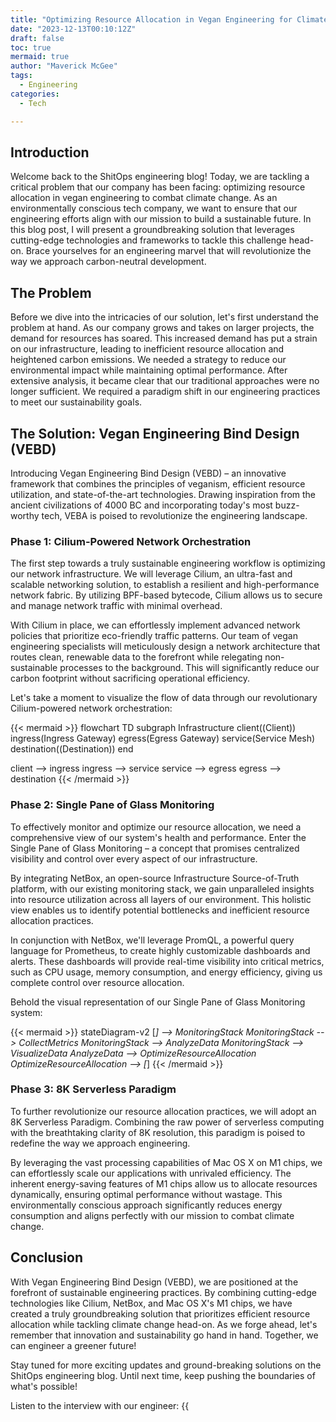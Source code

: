 ```yaml
---
title: "Optimizing Resource Allocation in Vegan Engineering for Climate Change"
date: "2023-12-13T00:10:12Z"
draft: false
toc: true
mermaid: true
author: "Maverick McGee"
tags:
  - Engineering
categories:
  - Tech

---
```


## Introduction

Welcome back to the ShitOps engineering blog! Today, we are tackling a critical problem that our company has been facing: optimizing resource allocation in vegan engineering to combat climate change. As an environmentally conscious tech company, we want to ensure that our engineering efforts align with our mission to build a sustainable future. In this blog post, I will present a groundbreaking solution that leverages cutting-edge technologies and frameworks to tackle this challenge head-on. Brace yourselves for an engineering marvel that will revolutionize the way we approach carbon-neutral development.

## The Problem

Before we dive into the intricacies of our solution, let's first understand the problem at hand. As our company grows and takes on larger projects, the demand for resources has soared. This increased demand has put a strain on our infrastructure, leading to inefficient resource allocation and heightened carbon emissions. We needed a strategy to reduce our environmental impact while maintaining optimal performance. After extensive analysis, it became clear that our traditional approaches were no longer sufficient. We required a paradigm shift in our engineering practices to meet our sustainability goals.

## The Solution: Vegan Engineering Bind Design (VEBD)

Introducing Vegan Engineering Bind Design (VEBD) – an innovative framework that combines the principles of veganism, efficient resource utilization, and state-of-the-art technologies. Drawing inspiration from the ancient civilizations of 4000 BC and incorporating today's most buzz-worthy tech, VEBA is poised to revolutionize the engineering landscape.

### Phase 1: Cilium-Powered Network Orchestration

The first step towards a truly sustainable engineering workflow is optimizing our network infrastructure. We will leverage Cilium, an ultra-fast and scalable networking solution, to establish a resilient and high-performance network fabric. By utilizing BPF-based bytecode, Cilium allows us to secure and manage network traffic with minimal overhead.

With Cilium in place, we can effortlessly implement advanced network policies that prioritize eco-friendly traffic patterns. Our team of vegan engineering specialists will meticulously design a network architecture that routes clean, renewable data to the forefront while relegating non-sustainable processes to the background. This will significantly reduce our carbon footprint without sacrificing operational efficiency.

Let's take a moment to visualize the flow of data through our revolutionary Cilium-powered network orchestration:

{{< mermaid >}}
flowchart TD
  subgraph Infrastructure
    client((Client))
    ingress(Ingress Gateway)
    egress(Egress Gateway)
    service(Service Mesh)
    destination((Destination))
  end

  client --> ingress
  ingress --> service
  service --> egress
  egress --> destination
{{< /mermaid >}}

### Phase 2: Single Pane of Glass Monitoring

To effectively monitor and optimize our resource allocation, we need a comprehensive view of our system's health and performance. Enter the Single Pane of Glass Monitoring – a concept that promises centralized visibility and control over every aspect of our infrastructure.

By integrating NetBox, an open-source Infrastructure Source-of-Truth platform, with our existing monitoring stack, we gain unparalleled insights into resource utilization across all layers of our environment. This holistic view enables us to identify potential bottlenecks and inefficient resource allocation practices.

In conjunction with NetBox, we'll leverage PromQL, a powerful query language for Prometheus, to create highly customizable dashboards and alerts. These dashboards will provide real-time visibility into critical metrics, such as CPU usage, memory consumption, and energy efficiency, giving us complete control over resource allocation.

Behold the visual representation of our Single Pane of Glass Monitoring system:

{{< mermaid >}}
stateDiagram-v2
  [*] --> MonitoringStack
    MonitoringStack --> CollectMetrics
    MonitoringStack --> AnalyzeData
    MonitoringStack --> VisualizeData
    AnalyzeData --> OptimizeResourceAllocation
    OptimizeResourceAllocation --> [*]
{{< /mermaid >}}

### Phase 3: 8K Serverless Paradigm

To further revolutionize our resource allocation practices, we will adopt an 8K Serverless Paradigm. Combining the raw power of serverless computing with the breathtaking clarity of 8K resolution, this paradigm is poised to redefine the way we approach engineering.

By leveraging the vast processing capabilities of Mac OS X on M1 chips, we can effortlessly scale our applications with unrivaled efficiency. The inherent energy-saving features of M1 chips allow us to allocate resources dynamically, ensuring optimal performance without wastage. This environmentally conscious approach significantly reduces energy consumption and aligns perfectly with our mission to combat climate change.

## Conclusion

With Vegan Engineering Bind Design (VEBD), we are positioned at the forefront of sustainable engineering practices. By combining cutting-edge technologies like Cilium, NetBox, and Mac OS X's M1 chips, we have created a truly groundbreaking solution that prioritizes efficient resource allocation while tackling climate change head-on. As we forge ahead, let's remember that innovation and sustainability go hand in hand. Together, we can engineer a greener future!

Stay tuned for more exciting updates and ground-breaking solutions on the ShitOps engineering blog. Until next time, keep pushing the boundaries of what's possible!

Listen to the interview with our engineer: {{<audio src="https://s3.chaops.de/shitops/podcasts/optimizing-resource-allocation-in-vegan-engineering-for-climate-change.mp3" class="audio">}}